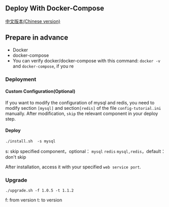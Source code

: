 ## Deploy With Docker-Compose
[中文版本(Chinese version)](README.ZH-CN.MD)

## Prepare in advance
  - Docker
  - docker-compose
  - You can verify docker/docker-compose with this command: `docker -v` and `docker-compose`, if you re


### Deployment

#### Custom Configuration(Optional)
If you want to modify the configuration of mysql and redis, you need to modify section `[mysql]` and section`[redis]` of the file `config-tutorial.ini` manually.
After modification, `skip` the relevant component in your deploy step.

#### Deploy

```
./install.sh  -s mysql
```
s: skip specified component，optional： `mysql` `redis`  `mysql,redis`，default：don't skip


After installation, access it with your specified `web service port`.




### Upgrade

```
./upgrade.sh -f 1.0.5 -t 1.1.2
```

f: from version
t: to version 